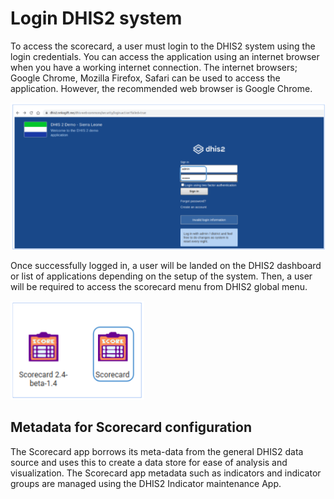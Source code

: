 # Login DHIS2 system

To access the scorecard, a user must login to the DHIS2 system using the login credentials. You can access the application using an internet browser when you have a working internet connection. The internet browsers; Google Chrome, Mozilla Firefox, Safari can be used to access the application. However, the recommended web browser is Google Chrome.

![Login DHIS2 system.](resources/images/Figure1.png)

Once successfully logged in, a user will be landed on the DHIS2 dashboard or list of applications depending on the setup of the system. Then, a user will be required to access the scorecard menu from DHIS2 global menu.

![Locating the scorecard app in DHIS2 system.](resources/images/Figure2.png)

## Metadata for Scorecard configuration

The Scorecard app borrows its meta-data from the general DHIS2 data source and uses this to create a data store for ease of analysis and visualization. The Scorecard app metadata such as indicators and indicator groups are managed using the DHIS2 Indicator maintenance App.
